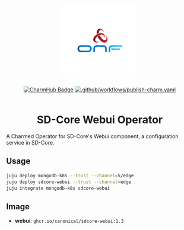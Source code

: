 <div align="center">
  <img src="./icon.svg" alt="ONF Icon" width="200" height="200">
</div>
<br/>
<div align="center">
  <a href="https://charmhub.io/sdcore-webui"><img src="https://charmhub.io/sdcore-webui/badge.svg" alt="CharmHub Badge"></a>
  <a href="https://github.com/canonical/sdcore-webui-operator/actions/workflows/publish-charm.yaml">
    <img src="https://github.com/canonical/sdcore-webui-operator/actions/workflows/publish-charm.yaml/badge.svg?branch=main" alt=".github/workflows/publish-charm.yaml">
  </a>
  <br/>
  <br/>
  <h1>SD-Core Webui Operator</h1>
</div>

A Charmed Operator for SD-Core's Webui component, a configuration service in SD-Core. 

## Usage

```bash
juju deploy mongodb-k8s --trust --channel=5/edge
juju deploy sdcore-webui --trust --channel=edge
juju integrate mongodb-k8s sdcore-webui
```

## Image

- **webui**: `ghcr.io/canonical/sdcore-webui:1.3`
